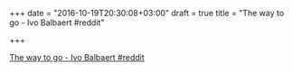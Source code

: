 +++
date = "2016-10-19T20:30:08+03:00"
draft = true
title = "The way to go - Ivo Balbaert  #reddit"

+++

<p><a href="https://t.co/bMIjv8iH5K">The way to go - Ivo Balbaert  #reddit</a></p>
